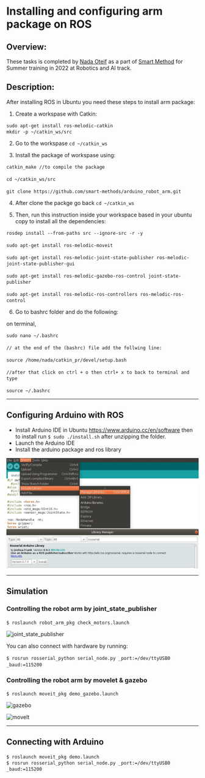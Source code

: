 # Installing and configuring arm package on ROS

## Overview:

These tasks is completed by [Nada Oteif](https://sa.linkedin.com/in/nadaoteif) as a part of [Smart Method](https://s-m.com.sa/en/index.html) for Summer training in 2022 at Robotics and AI track.

## Description:

After installing ROS in Ubuntu you need these steps to install arm package:

1. Create a workspase with Catkin:
```
sudo apt-get install ros-melodic-catkin
mkdir -p ~/catkin_ws/src
```

2. Go to the workspase ```cd ~/catkin_ws```

3. Install the package of workspase using:
```
catkin_make //to compile the package

cd ~/catkin_ws/src

git clone https://github.com/smart-methods/arduino_robot_arm.git
```

4. After clone the packge go back ```cd ~/catkin_ws```

5. Then, run this instruction inside your workspace based in your ubuntu copy to install all the dependencies:

```
rosdep install --from-paths src --ignore-src -r -y

sudo apt-get install ros-melodic-moveit

sudo apt-get install ros-melodic-joint-state-publisher ros-melodic-joint-state-publisher-gui

sudo apt-get install ros-melodic-gazebo-ros-control joint-state-publisher

sudo apt-get install ros-melodic-ros-controllers ros-melodic-ros-control
```

6. Go to bashrc folder and do the following:

on terminal,
```
sudo nano ~/.bashrc

// at the end of the (bashrc) file add the follwing line:

source /home/nada/catkin_pr/devel/setup.bash

//after that click on ctrl + o then ctrl+ x to back to terminal and type 

source ~/.bashrc
```

--------------------------------------------------------------------------------


## Configuring Arduino with ROS

- Install Arduino IDE in Ubuntu https://www.arduino.cc/en/software then to install run ```$ sudo ./install.sh``` after unzipping the folder.
- Launch the Arduino IDE
- Install the arduino package and ros library 

![rosserial](rosserial.jpg)


--------------------------------------------------------------------------------


## Simulation

### Controlling the robot arm by joint_state_publisher


```$ roslaunch robot_arm_pkg check_motors.launch```

![joint_state_publisher](joint_state_publisher.jpg)


You can also connect with hardware by running:

```$ rosrun rosserial_python serial_node.py _port:=/dev/ttyUSB0 _baud:=115200```


### Controlling the robot arm by movelet & gazebo
```$ roslaunch moveit_pkg demo_gazebo.launch```

![gazebo](gazebo.jpg)

![movelt](movelt.jpg)


--------------------------------------------------------------------------------


## Connecting with Arduino 

```
$ roslaunch moveit_pkg demo.launch
$ rosrun rosserial_python serial_node.py _port:=/dev/ttyUSB0 _baud:=115200
```









